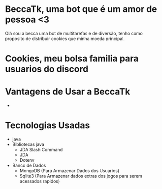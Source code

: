# BeccaTk, uma bot que é um amor de pessoa <3

Olá sou a becca uma bot de multitarefas e de diversão, tenho como proposito de distribuir cookies que minha moeda principal.

# Cookies, meu bolsa familia para usuarios do discord

# Vantagens de Usar a BeccaTk
- 


# Tecnologias Usadas 
- java
- Bibliotecas java
  - JDA Slash Command
  - JDA
  - Dotenv
- Banco de Dados
    - MongoDB (Para Armazenar Dados dos Usuarios)
    - Sqlite3 (Para Armazenar dados extras dos jogos para serem acessados rapidos)




